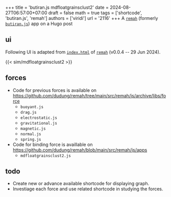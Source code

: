 +++
title = 'butiran.js mdfloatgrainsclust2'
date = 2024-08-27T06:57:00+07:00
draft = false
math = true
tags = ['shortcode', 'butiran.js', 'remah']
authors = ['viridi']
url = '2116'
+++
A [`remah`](https://github.com/dudung/remah) (formerly [`butiran.js`](https://github.com/dudung/butiran.js)) app on a Hugo post<!--more-->


## ui
Following UI is adapted from [`index.html`](https://github.com/dudung/remah/tree/main/tests/js/index.html) of [`remah`](https://github.com/dudung/remah) (v0.0.4 -- 29 Jun 2024).

{{< sim/mdfloatgrainsclust2 >}}


## forces
+ Code for previous forces is available on \
  https://github.com/dudung/remah/tree/main/src/remah/js/archive/libs/force
  - `buoyant.js`
  - `drag.js`
  - `electrostatic.js`
  - `gravitational.js`
  - `magnetic.js`
  - `normal.js`
  - `spring.js`
+ Code for binding force is availlable on \
  https://github.com/dudung/remah/blob/main/src/remah/js/apps
  - `mdfloatgrainsclust2.js`
  

## todo
+ Create new or advance available shortcode for displaying graph.
+ Investiage each force and use related shortcode in studying the forces.